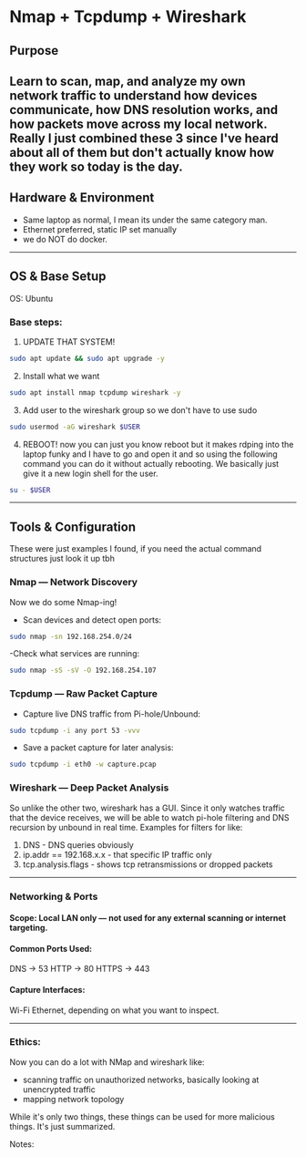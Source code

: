 # Nmap + Tcpdump + Wireshark

## Purpose

Learn to scan, map, and analyze my own network traffic to understand how devices communicate, how DNS resolution works, and how packets move across my local network.
Really I just combined these 3 since I've heard about all of them but don't actually know how they work so today is the day.
---
## Hardware & Environment
- Same laptop as normal, I mean its under the same category man.
- Ethernet preferred, static IP set manually
- we do NOT do docker.
---
## OS & Base Setup

OS: Ubuntu

### Base steps:

1. UPDATE THAT SYSTEM!
```bash
sudo apt update && sudo apt upgrade -y
```
2. Install what we want
```bash
sudo apt install nmap tcpdump wireshark -y
```
3. Add user to the wireshark group so we don't have to use sudo
```bash
sudo usermod -aG wireshark $USER
```
4. REBOOT!
now you can just you know reboot but it makes rdping into the laptop funky and I have to go and open it and so using the following command you can do it without actually rebooting. We basically just give it a new login shell for the user.
```bash
su - $USER
```
---
## Tools & Configuration
These were just examples I found, if you need the actual command structures just look it up tbh                                                                                                                                                                                                                                                                                                                                                                                                                                                                                                                                                                                                                                                                                                                                                                                                                                                                                                                                                                                                                                                                                                                                                                                                                                                                                             

### Nmap — Network Discovery
Now we do some Nmap-ing!
- Scan devices and detect open ports:
```bash
sudo nmap -sn 192.168.254.0/24
```
-Check what services are running:
```bash 
sudo nmap -sS -sV -O 192.168.254.107
```

### Tcpdump — Raw Packet Capture

- Capture live DNS traffic from Pi-hole/Unbound:
```bash
sudo tcpdump -i any port 53 -vvv
```
- Save a packet capture for later analysis:
```bash
sudo tcpdump -i eth0 -w capture.pcap
```

### Wireshark — Deep Packet Analysis

So unlike the other two, wireshark has a GUI. Since it only watches traffic that the device receives, we will be able to watch pi-hole filtering and DNS recursion by unbound in real time.
Examples for filters for like:
1. DNS - DNS queries obviously
2. ip.addr == 192.168.x.x - that specific IP traffic only
3. tcp.analysis.flags - shows tcp retransmissions or dropped packets

---

### Networking & Ports

#### Scope: Local LAN only — not used for any external scanning or internet targeting.

#### Common Ports Used:
DNS → 53
HTTP → 80
HTTPS → 443

#### Capture Interfaces:
Wi-Fi Ethernet, depending on what you want to inspect.

---

### Ethics:
Now you can do a lot with NMap and wireshark like:

- scanning traffic on unauthorized networks, basically looking at unencrypted traffic
- mapping network topology
  
While it's only two things, these things can be used for more malicious things. It's just summarized.

Notes:










